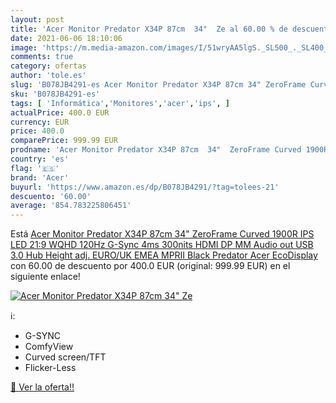 ```yaml
---
layout: post
title: 'Acer Monitor Predator X34P 87cm  34"  Ze al 60.00 % de descuento'
date: 2021-06-06 18:10:06
image: 'https://m.media-amazon.com/images/I/51wryAA5lgS._SL500_._SL400_.jpg'
comments: true
category: ofertas
author: 'tole.es'
slug: 'B078JB4291-es Acer Monitor Predator X34P 87cm 34" ZeroFrame Curved 1900R...'
sku: 'B078JB4291-es'
tags: [ 'Informática','Monitores','acer','ips', ]
actualPrice: 400.0 EUR
currency: EUR
price: 400.0
comparePrice: 999.99 EUR
prodname: 'Acer Monitor Predator X34P 87cm  34"  ZeroFrame Curved 1900R IPS LED 21:9 WQHD 120Hz G-Sync 4ms 300nits HDMI DP MM Audio out USB 3.0 Hub Height adj. EURO/UK EMEA MPRII Black Predator Acer EcoDisplay'
country: 'es'
flag: '🇪🇸'
brand: 'Acer'
buyurl: 'https://www.amazon.es/dp/B078JB4291/?tag=tolees-21'
descuento: '60.00'
average: '854.783225806451'
---
```


Está [Acer Monitor Predator X34P 87cm  34"  ZeroFrame Curved 1900R IPS LED 21:9 WQHD 120Hz G-Sync 4ms 300nits HDMI DP MM Audio out USB 3.0 Hub Height adj. EURO/UK EMEA MPRII Black Predator Acer EcoDisplay](https://www.amazon.es/dp/B078JB4291/?tag=tolees-21) con 60.00 de descuento por 400.0 EUR (original: 999.99 EUR) en el siguiente enlace!

[![Acer Monitor Predator X34P 87cm  34"  Ze](https://m.media-amazon.com/images/I/51wryAA5lgS._SL500_._SL400_.jpg)](https://www.amazon.es/dp/B078JB4291/?tag=tolees-21)

ℹ️:

- G-SYNC
- ComfyView
- Curved screen/TFT
- Flicker-Less

[🛒 Ver la oferta!!](https://www.amazon.es/dp/B078JB4291/?tag=tolees-21)
